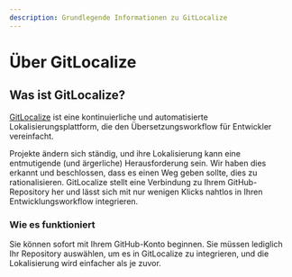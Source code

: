 ```yaml
---
description: Grundlegende Informationen zu GitLocalize
---
```


# Über GitLocalize

## Was ist GitLocalize? <a id="what-is-gitlocalize"></a>

[GitLocalize](https://gitlocalize.com/) ist eine kontinuierliche und automatisierte Lokalisierungsplattform, die den Übersetzungsworkflow für Entwickler vereinfacht.

Projekte ändern sich ständig, und ihre Lokalisierung kann eine entmutigende (und ärgerliche) Herausforderung sein. Wir haben dies erkannt und beschlossen, dass es einen Weg geben sollte, dies zu rationalisieren. GitLocalize stellt eine Verbindung zu Ihrem GitHub-Repository her und lässt sich mit nur wenigen Klicks nahtlos in Ihren Entwicklungsworkflow integrieren.

### Wie es funktioniert <a id="how-it-works"></a>

Sie können sofort mit Ihrem GitHub-Konto beginnen. Sie müssen lediglich Ihr Repository auswählen, um es in GitLocalize zu integrieren, und die Lokalisierung wird einfacher als je zuvor.
